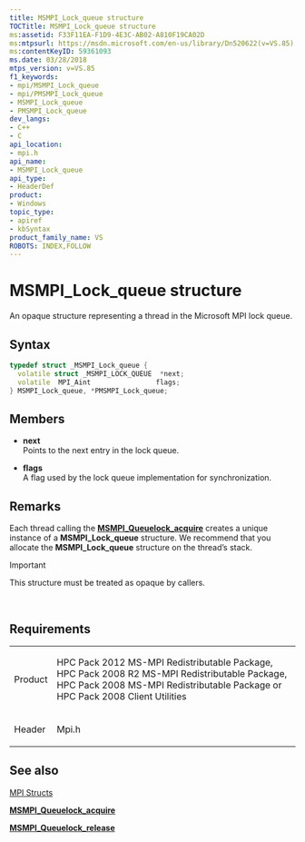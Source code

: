 ```yaml
---
title: MSMPI_Lock_queue structure
TOCTitle: MSMPI_Lock_queue structure
ms:assetid: F33F11EA-F1D9-4E3C-AB02-A810F19CA02D
ms:mtpsurl: https://msdn.microsoft.com/en-us/library/Dn520622(v=VS.85)
ms:contentKeyID: 59361093
ms.date: 03/28/2018
mtps_version: v=VS.85
f1_keywords:
- mpi/MSMPI_Lock_queue
- mpi/PMSMPI_Lock_queue
- MSMPI_Lock_queue
- PMSMPI_Lock_queue
dev_langs:
- C++
- C
api_location:
- mpi.h
api_name:
- MSMPI_Lock_queue
api_type:
- HeaderDef
product:
- Windows
topic_type:
- apiref
- kbSyntax
product_family_name: VS
ROBOTS: INDEX,FOLLOW
---
```


# MSMPI\_Lock\_queue structure

An opaque structure representing a thread in the Microsoft MPI lock queue.

## Syntax

``` c++
typedef struct _MSMPI_Lock_queue {
  volatile struct _MSMPI_LOCK_QUEUE  *next;
  volatile  MPI_Aint                flags;
} MSMPI_Lock_queue, *PMSMPI_Lock_queue;
```

## Members

  - **next**  
    Points to the next entry in the lock queue.

  - **flags**  
    A flag used by the lock queue implementation for synchronization.

## Remarks

Each thread calling the [**MSMPI\_Queuelock\_acquire**](msmpi-queuelock-acquire-function.md) creates a unique instance of a **MSMPI\_Lock\_queue** structure. We recommend that you allocate the **MSMPI\_Lock\_queue** structure on the thread’s stack.

> [!IMPORTANT]
> This structure must be treated as opaque by callers.

 

## Requirements

<table>
<colgroup>
<col  />
<col  />
</colgroup>
<tbody>
<tr class="odd">
<td><p>Product</p></td>
<td><p>HPC Pack 2012 MS-MPI Redistributable Package, HPC Pack 2008 R2 MS-MPI Redistributable Package, HPC Pack 2008 MS-MPI Redistributable Package or HPC Pack 2008 Client Utilities</p></td>
</tr>
<tr class="even">
<td><p>Header</p></td>
<td>Mpi.h</td>
</tr>
</tbody>
</table>


## See also

[MPI Structs](mpi-structs.md)

[**MSMPI\_Queuelock\_acquire**](msmpi-queuelock-acquire-function.md)

[**MSMPI\_Queuelock\_release**](msmpi-queuelock-release-function.md)

